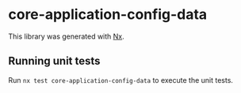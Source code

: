# core-application-config-data

This library was generated with [Nx](https://nx.dev).

## Running unit tests

Run `nx test core-application-config-data` to execute the unit tests.
